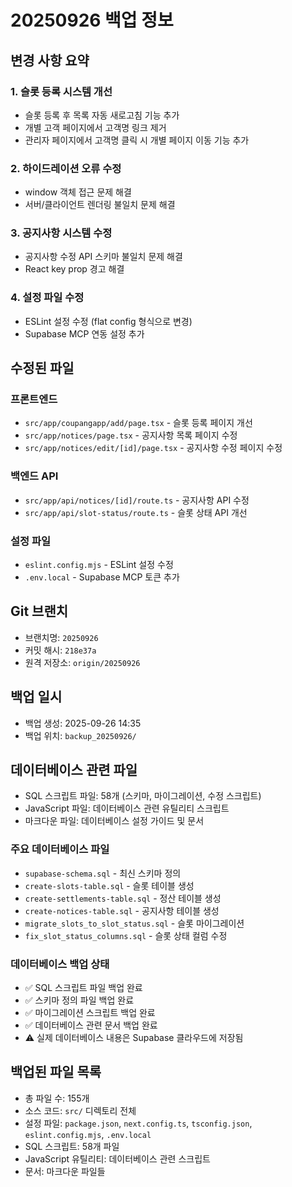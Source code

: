 # 20250926 백업 정보

## 변경 사항 요약

### 1. 슬롯 등록 시스템 개선
- 슬롯 등록 후 목록 자동 새로고침 기능 추가
- 개별 고객 페이지에서 고객명 링크 제거
- 관리자 페이지에서 고객명 클릭 시 개별 페이지 이동 기능 추가

### 2. 하이드레이션 오류 수정
- window 객체 접근 문제 해결
- 서버/클라이언트 렌더링 불일치 문제 해결

### 3. 공지사항 시스템 수정
- 공지사항 수정 API 스키마 불일치 문제 해결
- React key prop 경고 해결

### 4. 설정 파일 수정
- ESLint 설정 수정 (flat config 형식으로 변경)
- Supabase MCP 연동 설정 추가

## 수정된 파일

### 프론트엔드
- `src/app/coupangapp/add/page.tsx` - 슬롯 등록 페이지 개선
- `src/app/notices/page.tsx` - 공지사항 목록 페이지 수정
- `src/app/notices/edit/[id]/page.tsx` - 공지사항 수정 페이지 수정

### 백엔드 API
- `src/app/api/notices/[id]/route.ts` - 공지사항 API 수정
- `src/app/api/slot-status/route.ts` - 슬롯 상태 API 개선

### 설정 파일
- `eslint.config.mjs` - ESLint 설정 수정
- `.env.local` - Supabase MCP 토큰 추가

## Git 브랜치
- 브랜치명: `20250926`
- 커밋 해시: `218e37a`
- 원격 저장소: `origin/20250926`

## 백업 일시
- 백업 생성: 2025-09-26 14:35
- 백업 위치: `backup_20250926/`

## 데이터베이스 관련 파일
- SQL 스크립트 파일: 58개 (스키마, 마이그레이션, 수정 스크립트)
- JavaScript 파일: 데이터베이스 관련 유틸리티 스크립트
- 마크다운 파일: 데이터베이스 설정 가이드 및 문서

### 주요 데이터베이스 파일
- `supabase-schema.sql` - 최신 스키마 정의
- `create-slots-table.sql` - 슬롯 테이블 생성
- `create-settlements-table.sql` - 정산 테이블 생성
- `create-notices-table.sql` - 공지사항 테이블 생성
- `migrate_slots_to_slot_status.sql` - 슬롯 마이그레이션
- `fix_slot_status_columns.sql` - 슬롯 상태 컬럼 수정

### 데이터베이스 백업 상태
- ✅ SQL 스크립트 파일 백업 완료
- ✅ 스키마 정의 파일 백업 완료
- ✅ 마이그레이션 스크립트 백업 완료
- ✅ 데이터베이스 관련 문서 백업 완료
- ⚠️ 실제 데이터베이스 내용은 Supabase 클라우드에 저장됨

## 백업된 파일 목록
- 총 파일 수: 155개
- 소스 코드: `src/` 디렉토리 전체
- 설정 파일: `package.json`, `next.config.ts`, `tsconfig.json`, `eslint.config.mjs`, `.env.local`
- SQL 스크립트: 58개 파일
- JavaScript 유틸리티: 데이터베이스 관련 스크립트
- 문서: 마크다운 파일들

